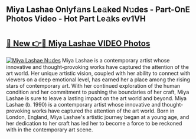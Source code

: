 ## Miya Lashae Onlyf𝚊ns Le𝚊ked N𝚞des - Part-OnE Photos Video - Hot Part Le𝚊ks ev1VH

# <h2><a href="http://ac11981.deff.icu/?id=Miya+Lashae">🔗 New 👉🔴 Miya Lashae VIDEO Photos</a></h2>

[![Miya Lashae N𝚞des](https://i.imgur.com/rIISA9y.gif)](http://ac11981.deff.icu/?id=Miya+Lashae)
Miya Lashae is a contemporary artist whose innovative and thought-provoking works have captured the attention of the art world. Her unique artistic vision, coupled with her ability to connect with viewers on a deep emotional level, has earned her a place among the rising stars of contemporary art. With her continued exploration of the human condition and her commitment to pushing the boundaries of her craft, Miya Lashae is sure to leave a lasting impact on the art world and beyond. Miya Lashae (b. 1990) is a contemporary artist whose innovative and thought-provoking works have captured the attention of the art world. Born in London, England, Miya Lashae's artistic journey began at a young age, and her dedication to her craft has led her to become a force to be reckoned with in the contemporary art scene.

